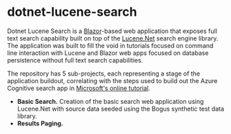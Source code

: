 # dotnet-lucene-search

Dotnet Lucene Search is a [Blazor](https://dotnet.microsoft.com/en-us/apps/aspnet/web-apps/blazor)-based web application that exposes full text search capability built on top of the [Lucene.Net](https://lucenenet.apache.org/) search engine library. The application was built to fill the void in tutorials focused on command line interaction with Lucene and Blazor web apps focused on database persistence without full text search capabilities.

The repository has 5 sub-projects, each representing a stage of the application buildout, correlating with the steps used to build out the Azure Cognitive search app in [Microsoft's online tutorial](https://learn.microsoft.com/en-us/azure/search/tutorial-csharp-create-first-app).

* <b>Basic Search.</b> Creation of the basic search web application using Lucene.Net with source data seeded using the Bogus synthetic test data library.
* <b>Results Paging.</b>